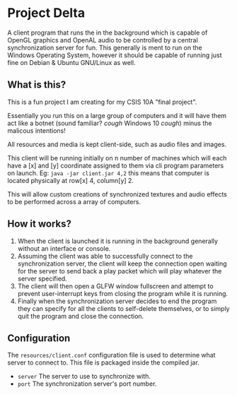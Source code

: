 # Project Delta
A client program that runs the in the background which is capable of OpenGL graphics and OpenAL audio to be controlled by a central synchronization server for fun. This generally is ment to run on the Windows Operating System, however it should be capable of running just fine on Debian & Ubuntu GNU/Linux as well.

## What is this?
This is a fun project I am creating for my CSIS 10A "final project".

Essentially you run this on a large group of computers and it will have them act like a botnet (sound familiar? *cough* Windows 10 *cough*) minus the malicous intentions!

All resources and media is kept client-side, such as audio files and images.

This client will be running initially on n number of machines which will each have a \[x\] and \[y\] coordinate assigned to them via cli program parameters on launch. Eg: `java -jar client.jar 4,2` this means that computer is located physically at row\[x\] 4, column\[y\] 2.

This will allow custom creations of synchronized textures and audio effects to be performed across a array of computers.

## How it works?
1. When the client is launched it is running in the background generally without an interface or console.
2. Assuming the client was able to successfully connect to the synchronization server, the client will keep the connection open waiting for the server to send back a play packet which will play whatever the server specified.
3. The client will then open a GLFW window fullscreen and attempt to prevent user-interrupt keys from closing the program while it is running.
4. Finally when the synchronization server decides to end the program they can specify for all the clients to self-delete themselves, or to simply quit the program and close the connection.

## Configuration
The `resources/client.conf` configuration file is used to determine what server to connect to. This file is packaged inside the compiled jar.
- `server` The server to use to synchronize with.
- `port` The synchronization server's port number.
